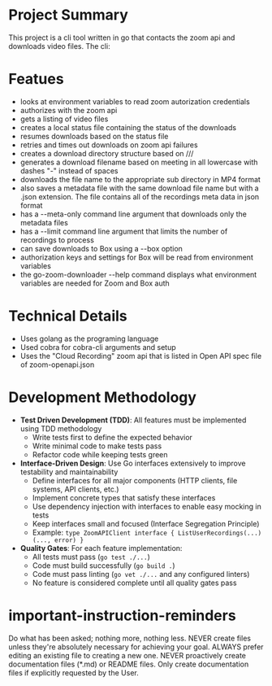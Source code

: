 # Project Summary

This project is a cli tool written in go that contacts the zoom api and downloads video files. The cli:

# Featues

- looks at environment variables to read zoom autorization credentials
- authorizes with the zoom api
- gets a listing of video files
- creates a local status file containing the status of the downloads
- resumes downloads based on the status file
- retries and times out downloads on zoom api failures
- creates a download directory structure based on <user account>/<year>/<month>/<day>
- generates a download filename based on meeting <topic> in all lowercase with dashes "-" instead of spaces
- downloads the file name to the appropriate sub directory in MP4 format
- also saves a metadata file with the same download file name but with a .json extension. The file contains all of the recordings meta data in json format
- has a --meta-only command line argument that downloads only the metadata files
- has a --limit command line argument that limits the number of recordings to process
- can save downloads to Box using a --box option
- authorization keys and settings for Box will be read from environment variables
- the go-zoom-downloader --help command displays what environment variables are needed for Zoom and Box auth

# Technical Details

- Uses golang as the programing language
- Used cobra for cobra-cli arguments and setup
- Uses the "Cloud Recording" zoom api that is listed in Open API spec file of zoom-openapi.json

# Development Methodology

- **Test Driven Development (TDD)**: All features must be implemented using TDD methodology
  - Write tests first to define the expected behavior
  - Write minimal code to make tests pass
  - Refactor code while keeping tests green
- **Interface-Driven Design**: Use Go interfaces extensively to improve testability and maintainability
  - Define interfaces for all major components (HTTP clients, file systems, API clients, etc.)
  - Implement concrete types that satisfy these interfaces
  - Use dependency injection with interfaces to enable easy mocking in tests
  - Keep interfaces small and focused (Interface Segregation Principle)
  - Example: `type ZoomAPIClient interface { ListUserRecordings(...) (..., error) }`
- **Quality Gates**: For each feature implementation:
  - All tests must pass (`go test ./...`)
  - Code must build successfully (`go build .`)
  - Code must pass linting (`go vet ./...` and any configured linters)
  - No feature is considered complete until all quality gates pass

# important-instruction-reminders
Do what has been asked; nothing more, nothing less.
NEVER create files unless they're absolutely necessary for achieving your goal.
ALWAYS prefer editing an existing file to creating a new one.
NEVER proactively create documentation files (*.md) or README files. Only create documentation files if explicitly requested by the User.
